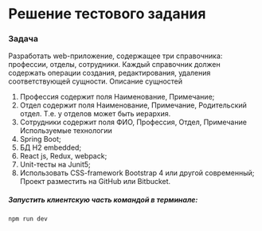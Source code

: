 # Решение тестового задания

### Задача
Разработать web-приложение, содержащее три справочника: профессии, отделы, сотрудники.
Каждый справочник должен содержать операции создания, редактирования, удаления
соответствующей сущности.
Описание сущностей
1. Профессия содержит поля Наименование, Примечание;
2. Отдел содержит поля Наименование, Примечание, Родительский отдел. Т.е. у отделов может
быть иерархия.
3. Сотрудники содержит поля ФИО, Профессия, Отдел, Примечание
Используемые технологии
1. Spring Boot;
2. БД H2 embedded;
3. React js, Redux, webpack;
4. Unit-тесты на Junit5;
5. Использовать CSS-framework Bootstrap 4 или другой современный;
Проект разместить на GitHub или Bitbucket.
##### Запустить клиентскую часть командой в терминале:
   <code>npm run dev </code> 